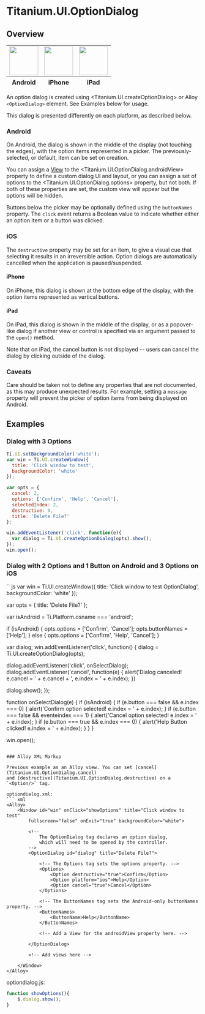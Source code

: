 # Titanium.UI.OptionDialog

<TypeHeader/>

## Overview

<table id="platformComparison">
  <tbody>
    <tr>
      <td><img src="images/optiondialog/optiondialog_android.png" height="75" /></td>
      <td><img src="images/optiondialog/optiondialog_iphone.png" height="75" /></td>
      <td><img src="images/optiondialog/optiondialog_ipad.png" height="75" /></td>
    </tr>
  </tbody>
  <tfoot>
    <tr>
      <th>Android</th>
      <th>iPhone</th>
      <th>iPad</th>
    </tr>
  </tfoot>
</table>

An option dialog is created using <Titanium.UI.createOptionDialog> or Alloy `<OptionDialog>`
element. See Examples below for usage.

This dialog is presented differently on each platform, as described below.

### Android

On Android, the dialog is shown in the middle of the display (not touching the edges),
with the option items represented in a picker. The previously-selected, or default, item can be
set on creation.

You can assign a [View](Titanium.UI.View) to the <Titanium.UI.OptionDialog.androidView> property
to define a custom dialog UI and layout, or you can assign a set of options to the
<Titanium.UI.OptionDialog.options> property, but not both. If both of these properties are set, the custom view
will appear but the options will be hidden.

Buttons below the picker may be optionally defined using the `buttonNames` property.
The `click` event returns a Boolean value to indicate whether either an option item or a button was clicked.

### iOS

The `destructive` property may be set for an item, to give a visual cue that selecting it
results in an irreversible action. Option dialogs are automatically cancelled when the application is paused/suspended.

#### iPhone

On iPhone, this dialog is shown at the bottom edge of the display, with the option items
represented as vertical buttons.

#### iPad

On iPad, this dialog is shown in the middle of the display, or as a popover-like dialog if
another view or control is specified via an argument passed to the `open()` method.

Note that on iPad, the cancel button is not displayed -- users can cancel the dialog
by clicking outside of the dialog.

### Caveats

Care should be taken not to define any properties that are not documented, as this may produce
unexpected results. For example, setting a `message` property will prevent the picker of option
items from being displayed on Android.

## Examples

### Dialog with 3 Options

``` js
Ti.UI.setBackgroundColor('white');
var win = Ti.UI.createWindow({
  title: 'Click window to test',
  backgroundColor: 'white'
});

var opts = {
  cancel: 2,
  options: ['Confirm', 'Help', 'Cancel'],
  selectedIndex: 2,
  destructive: 0,
  title: 'Delete File?'
};

win.addEventListener('click', function(e){
  var dialog = Ti.UI.createOptionDialog(opts).show();
});
win.open();
```

### Dialog with 2 Options and 1 Button on Android and 3 Options on iOS

`` js
var win = Ti.UI.createWindow({
  title: 'Click window to test OptionDialog',
  backgroundColor: 'white'
});

var opts = {
  title: 'Delete File?'
};

var isAndroid = Ti.Platform.osname === 'android';

if (isAndroid) {
  opts.options = ['Confirm', 'Cancel'];
  opts.buttonNames = ['Help'];
} else {
  opts.options = ['Confirm', 'Help', 'Cancel'];
}

var dialog;
win.addEventListener('click', function() {
  dialog = Ti.UI.createOptionDialog(opts);

  dialog.addEventListener('click', onSelectDialog);
  dialog.addEventListener('cancel', function(e) {
    alert('Dialog canceled! e.cancel = ' + e.cancel + ', e.index = ' + e.index);
  })

   dialog.show();
});

function onSelectDialog(e) {
  if (isAndroid) {
    if (e.button === false && e.index === 0) {
      alert('Confirm option selected! e.index = ' + e.index);
    }
    if (e.button === false && eventeindex === 1) {
      alert('Cancel option selected! e.index = ' + e.index);
    }
    if (e.button === true && e.index === 0) {
      alert('Help Button clicked! e.index = ' + e.index);
    }
  }
}

win.open();
```

### Alloy XML Markup

Previous example as an Alloy view. You can set [cancel](Titanium.UI.OptionDialog.cancel)
and [destructive](Titanium.UI.OptionDialog.destructive) on a `<Option/>` tag.

optiondialog.xml:
``` xml
<Alloy>
    <Window id="win" onClick="showOptions" title="Click window to test"
        fullscreen="false" onExit="true" backgroundColor="white">

        <!--
            The OptionDialog tag declares an option dialog,
            which will need to be opened by the controller.
        -->
        <OptionDialog id="dialog" title="Delete File?">

            <!-- The Options tag sets the options property. -->
            <Options>
                <Option destructive="true">Confirm</Option>
                <Option platform="ios">Help</Option>
                <Option cancel="true">Cancel</Option>
            </Options>

            <!-- The ButtonNames tag sets the Android-only buttonNames property. -->
            <ButtonNames>
                <ButtonName>Help</ButtonName>
            </ButtonNames>

            <!-- Add a View for the androidView property here. -->

        </OptionDialog>

        <!-- Add views here -->

    </Window>
</Alloy>
```

optiondialog.js:
``` js
function showOptions(){
    $.dialog.show();
}
```

<ApiDocs/>
